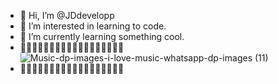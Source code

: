 - 👋 Hi, I’m @JDdevelopp
- 👀 I’m interested in learning to code.
- 🌱 I’m currently learning something cool.
- 💖💖💖💖💖💖💖💖💖💖💖💖💖💖💖💖💖💖
![Music-dp-images-i-love-music-whatsapp-dp-images (11)](https://user-images.githubusercontent.com/100711174/156210656-bace002e-d902-44cb-a65a-241f5441eada.jpg)
- 💖💖💖💖💖💖💖💖💖💖💖💖💖💖💖💖💖💖
<!---
JDdevelopp/JDdevelopp is a ✨ special ✨ repository because its `README.md` (this file) appears on your GitHub profile.
You can click the Preview link to take a look at your changes.
--->
